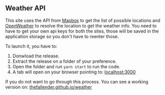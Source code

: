 ## Weather API

This site uses the API from [Mapbox](https://www.mapbox.com/) to get the list of possible locations and [OpenWeather](https://openweathermap.org/) to resolve the location to get the weather info. You need to have to get your own api keys for both the sites, those will be saved in the application storage so you don't have to reenter those.

To launch it, you have to:
1. Donwload the release.
2. Extract the release on a folder of your preference.
3. Open the folder and run `yarn start` to run the code.
4. A tab will open on your browser pointing to: [localhost:3000](localhost:3000)

If you do not want to go through this process. You can see a working version on:
[thefallender.github.io/weather](https://thefallender.github.io/weather)